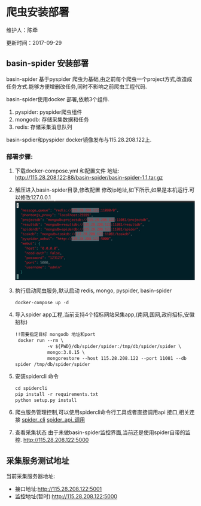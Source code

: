 # 爬虫安装部署

维护人：陈牵

更新时间：2017-09-29

## basin-spider 安装部署

basin-spider 基于pyspider 爬虫为基础,由之前每个爬虫一个project方式,改造成任务方式.能够方便增删改任务,同时不影响之前爬虫工程代码.

basin-spider使用docker 部署,依赖3个组件.
1. pyspider: pyspider爬虫组件
2. mongodb: 存储采集数据和任务
3. redis: 存储采集消息队列

basin-spdier和pyspider docker镜像发布与115.28.208.122上.

### 部署步骤:

1. 下载docker-compose.yml 和配置文件
地址: http://115.28.208.122:88/basin-spider/basin-spider-1.1.tar.gz

2. 解压进入basin-spider目录,修改配置
    修改ip地址,如下所示,如果是本机运行.可以修改127.0.0.1
    ![PNG](./images/spider_deploy_01.jpg)
3. 执行启动爬虫服务,默认启动 redis, mongo, pyspider, basin-spider

    ~~~
    docker-compose up -d
    ~~~
4. 导入spider app工程,当前支持4个招标网站采集app,(南网,国网,政府招标,安徽招标)

    ~~~
    !!需要指定目标 mongodb 地址和port
     docker run --rm \
                -v ${PWD}/db/spider/spider:/tmp/db/spider/spider \
                mongo:3.0.15 \
                mongorestore --host 115.28.208.122 --port 11081 --db spider /tmp/db/spider/spider
    ~~~

5. 安装spidercli 命令

    ~~~
    cd spidercli
    pip install -r requirements.txt
    python setup.py install
    ~~~

6. 爬虫服务管理控制,可以使用spidercli命令行工具或者直接调用api 接口,相关连接
  [spider_cli](./spider_cli.md)
  [spider_api_调用](./spider_api_invoke.md)
  
6. 查看采集状态
    由于未做basin-spider监控界面,当前还是使用spider自带的监控.
    http://115.28.208.122:5000



## 采集服务测试地址

当前采集服务器地址:
+ 接口地址:http://115.28.208.122:5001  
+ 监控地址(暂时):http://115.28.208.122:5000


